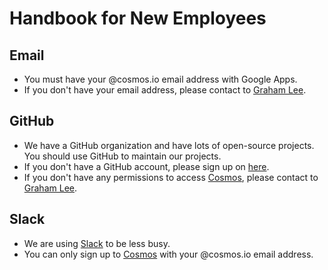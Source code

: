 # Handbook for New Employees

## Email
* You must have your @cosmos.io email address with Google Apps.
* If you don't have your email address, please contact to [Graham Lee](mailto:ghmlee@cosmos.io).

## GitHub
* We have a GitHub organization and have lots of open-source projects. You should use GitHub to maintain our projects.
* If you don't have a GitHub account, please sign up on [here](https://github.com/join).
* If you don't have any permissions to access [Cosmos](https://github.com/cosmos-io), please contact to [Graham Lee](mailto:ghmlee@cosmos.io).

## Slack
* We are using [Slack](https://slack.com) to be less busy.
* You can only sign up to [Cosmos](https://cosmosio.slack.com) with your @cosmos.io email address.